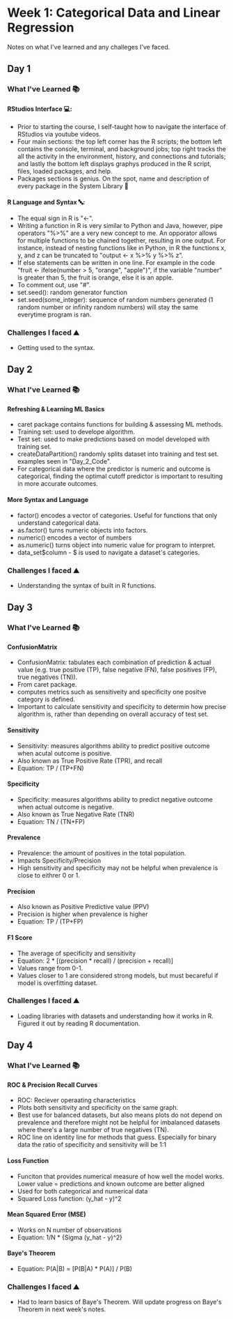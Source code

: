 # Week 1: Categorical Data and Linear Regression
Notes on what I've learned and any challeges I've faced.

## Day 1
### What I've Learned 📚
#### RStudios Interface 💻:
- Prior to starting the course, I self-taught how to navigate the interface of RStudios via youtube videos.
- Four main sections: the top left corner has the R scripts; the bottom left contains the console, terminal, and background jobs; top right tracks the all the activity in the environment, history, and connections and tutorials; and lastly the bottom left displays graphys produced in the R script, files, loaded packages, and help.
- Packages sections is genius. On the spot, name and description of every package in the System Library 💃
#### R Language and Syntax 🔤:
- The equal sign in R is "<-".
- Writing a function in R is very similar to Python and Java, however, pipe operators "%>%" are a very new concept to me. An opporator allows for multiple functions to be chained together, resulting in one output. For instance, instead of nesting functions like in Python, in R the functions x, y, and z can be truncated to "output <- x %>% y %>% z".
- If else statements can be written in one line. For example in the code "fruit <- ifelse(number > 5, "orange", "apple")", if the variable "number" is greater than 5, the fruit is orange, else it is an apple.
- To comment out, use "#".
- set.seed(): random generator function
- set.seed(some_integer): sequence of random numbers generated (1 random number or infinity random numbers) will stay the same everytime program is ran.

### Challenges I faced ⛰️
- Getting used to the syntax.

## Day 2
### What I've Learned 📚
#### Refreshing & Learning ML Basics
- caret package contains functions for building & assessing ML methods.
- Training set: used to develope algorithm.
- Test set: used to make predictions based on model developed with training set.
- createDataPartition() randomly splits dataset into training and test set. examples seen in "Day_2_Code".
- For categorical data where the predictor is numeric and outcome is categorical, finding the optimal cutoff predictor is important to resulting in more accurate outcomes.
  
#### More Syntax and Language
- factor() encodes a vector of categories. Useful for functions that only understand categorical data.
- as.factor() turns numeric objects into factors.
- numeric() encodes a vector of numbers
- as.numeric() turns object into numeric value for program to interpret.
- data_set$column - $ is used to navigate a dataset's categories.

### Challenges I faced ⛰️
- Understanding the syntax of built in R functions.

## Day 3
### What I've Learned 📚
#### ConfusionMatrix
- ConfusionMatrix: tabulates each combination of prediction & actual value (e.g. true positive (TP), false negative (FN), false positives (FP), true negatives (TN)).
- From caret package.
- computes metrics such as sensitiveity and specificity one positve category is defined.
- Important to calculate sensitivity and specificity to determin how precise algorithm is, rather than depending on overall accuracy of test set.
  
#### Sensitivity
- Sensitivity: measures algorithms ability to predict positive outcome when acutal outcome is positive.
- Also known as True Positive Rate (TPR), and recall
- Equation: TP / (TP+FN)

#### Specificity
- Specificity: measures algorithms ability to predict negative outcome when actual outcome is negative.
- Also known as True Negative Rate (TNR)
- Equation: TN / (TN+FP)

#### Prevalence
- Prevalence: the amount of positives in the total population.
- Impacts Specificity/Precision
- High sensitivity and specificity may not be helpful when prevalence is close to eithrer 0 or 1.

#### Precision
- Also known as Positive Predictive value (PPV)
- Precision is higher when prevalence is higher
- Equation: TP / (TP+FP)

#### F1 Score
- The average of specificity and sensitivity
- Equation: 2 * [(precision * recall) / (precision + recall)]
- Values range from 0-1.
- Values closer to 1 are considered strong models, but must becareful if model is overfitting dataset.

### Challenges I faced ⛰️
- Loading libraries with datasets and understanding how it works in R. Figured it out by reading R documentation.

## Day 4
### What I've Learned 📚
#### ROC & Precision Recall Curves
- ROC: Reciever operaating characteristics
- Plots both sensitivity and specificity on the same graph.
- Best use for balanced datasets, but also means plots do not depend on prevalence and therefore might not be helpful for imbalanced datasets where there's a large number of true negatives (TN).
- ROC line on identity line for methods that guess. Especially for binary data the ratio of specificity and sensitivity will be 1:1

#### Loss Function
- Funciton that provides numerical measure of how well the model works. Lower value = predictions and known outcome are better aligned
- Used for both categorical and numerical data
- Squared Loss function: (y_hat - y)^2

#### Mean Squared Error (MSE)
- Works on N number of observations
- Equation: 1/N * {Sigma (y_hat - y)^2}

#### Baye's Theorem
- Equation: P(A|B) = [P(B|A) * P(A)] / P(B)

### Challenges I faced ⛰️
- Had to learn basics of Baye's Theorem. Will update progress on Baye's Theorem in next week's notes.
